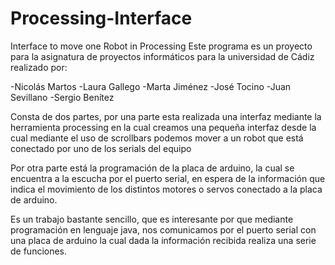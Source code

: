 # Processing-Interface
Interface to move one Robot in Processing
Este programa es un proyecto para la asignatura de proyectos informáticos para la universidad de Cádiz realizado por:

-Nicolás Martos
-Laura Gallego
-Marta Jiménez
-José Tocino
-Juan Sevillano
-Sergio Benítez

Consta de dos partes, por una parte esta realizada una interfaz mediante la herramienta processing en la cual creamos una 
pequeña interfaz desde la cual mediante el uso de scrollbars podemos mover a un robot que está conectado por uno de los serials
del equipo

Por otra parte está la programación de la placa de arduino, la cual se encuentra a la escucha por el puerto serial,
en espera de la información que indica el movimiento de los distintos motores o servos conectado a la placa de arduino.

Es un trabajo bastante sencillo, que es interesante por que mediante programación en lenguaje java, nos comunicamos por el puerto 
serial con una placa de arduino la cual dada la información recibida realiza una serie de funciones.
